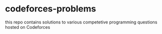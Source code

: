 # codeforces-problems
this repo contains solutions to various competetive programming questions hosted on Codeforces
